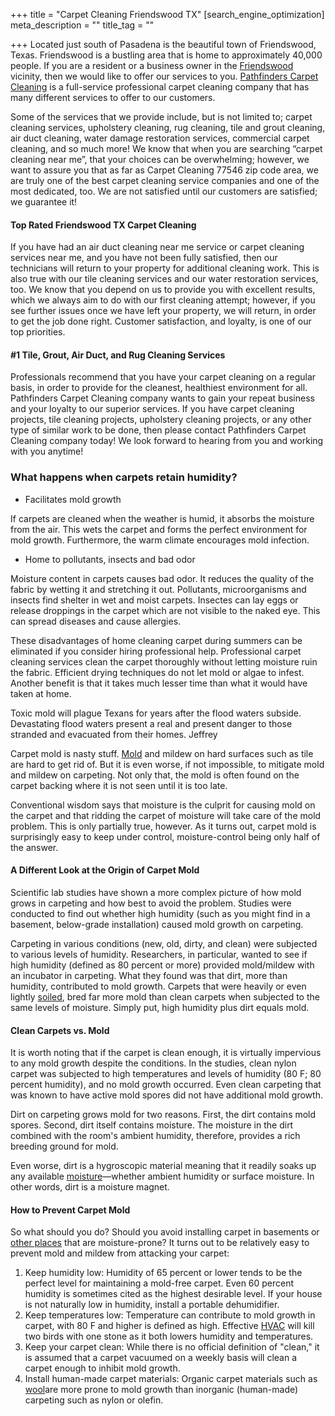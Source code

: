+++
title = "Carpet Cleaning Friendswood TX"
[search_engine_optimization]
meta_description = ""
title_tag = ""

+++
Located just south of Pasadena is the beautiful town of Friendswood, Texas. Friendswood is a bustling area that is home to approximately 40,000 people. If you are a resident or a business owner in the [Friendswood](https://www.ci.friendswood.tx.us/) vicinity, then we would like to offer our services to you. [Pathfinders Carpet Cleaning](https://www.pathfinderscarpetcleaning.com/) is a full-service professional carpet cleaning company that has many different services to offer to our customers.

Some of the services that we provide include, but is not limited to; carpet cleaning services, upholstery cleaning, rug cleaning, tile and grout cleaning, air duct cleaning, water damage restoration services, commercial carpet cleaning, and so much more! We know that when you are searching “carpet cleaning near me”, that your choices can be overwhelming; however, we want to assure you that as far as Carpet Cleaning 77546 zip code area, we are truly one of the best carpet cleaning service companies and one of the most dedicated, too. We are not satisfied until our customers are satisfied; we guarantee it!

#### Top Rated Friendswood TX Carpet Cleaning

If you have had an air duct cleaning near me service or carpet cleaning services near me, and you have not been fully satisfied, then our technicians will return to your property for additional cleaning work. This is also true with our tile cleaning services and our water restoration services, too. We know that you depend on us to provide you with excellent results, which we always aim to do with our first cleaning attempt; however, if you see further issues once we have left your property, we will return, in order to get the job done right. Customer satisfaction, and loyalty, is one of our top priorities.

#### #1 Tile, Grout, Air Duct, and Rug Cleaning Services

Professionals recommend that you have your carpet cleaning on a regular basis, in order to provide for the cleanest, healthiest environment for all. Pathfinders Carpet Cleaning company wants to gain your repeat business and your loyalty to our superior services. If you have carpet cleaning projects, tile cleaning projects, upholstery cleaning projects, or any other type of similar work to be done, then please contact Pathfinders Carpet Cleaning company today! We look forward to hearing from you and working with you anytime!

### What happens when carpets retain humidity?

* Facilitates mold growth

If carpets are cleaned when the weather is humid, it absorbs the moisture from the air. This wets the carpet and forms the perfect environment for mold growth. Furthermore, the warm climate encourages mold infection.

* Home to pollutants, insects and bad odor

Moisture content in carpets causes bad odor. It reduces the quality of the fabric by wetting it and stretching it out. Pollutants, microorganisms and insects find shelter in wet and moist carpets. Insectes can lay eggs or release droppings in the carpet which are not visible to the naked eye. This can spread diseases and cause allergies.

These disadvantages of home cleaning carpet during summers can be eliminated if you consider hiring professional help. Professional carpet cleaning services clean the carpet thoroughly without letting moisture ruin the fabric. Efficient drying techniques do not let mold or algae to infest. Another benefit is that it takes much lesser time than what it would have taken at home.

Toxic mold will plague Texans for years after the flood waters subside. Devastating flood waters present a real and present danger to those stranded and evacuated from their homes. Jeffrey

Carpet mold is nasty stuff. [Mold](https://www.thespruce.com/how-to-get-rid-of-mold-4163846) and mildew on hard surfaces such as tile are hard to get rid of. But it is even worse, if not impossible, to mitigate mold and mildew on carpeting. Not only that, the mold is often found on the carpet backing where it is not seen until it is too late.

Conventional wisdom says that moisture is the culprit for causing mold on the carpet and that ridding the carpet of moisture will take care of the mold problem. This is only partially true, however. As it turns out, carpet mold is surprisingly easy to keep under control, moisture-control being only half of the answer.

#### A Different Look at the Origin of Carpet Mold

Scientific lab studies have shown a more complex picture of how mold grows in carpeting and how best to avoid the problem. Studies were conducted to find out whether high humidity (such as you might find in a basement, below-grade installation) caused mold growth on carpeting.

Carpeting in various conditions (new, old, dirty, and clean) were subjected to various levels of humidity. Researchers, in particular, wanted to see if high humidity (defined as 80 percent or more) provided mold/mildew with an incubator in carpeting. What they found was that dirt, more than humidity, contributed to mold growth. Carpets that were heavily or even lightly [soiled](https://www.thespruce.com/vacuum-before-carpet-cleaning-1909014), bred far more mold than clean carpets when subjected to the same levels of moisture. Simply put, high humidity plus dirt equals mold.

#### Clean Carpets vs. Mold

It is worth noting that if the carpet is clean enough, it is virtually impervious to any mold growth despite the conditions. In the studies, clean nylon carpet was subjected to high temperatures and levels of humidity (80 F; 80 percent humidity), and no mold growth occurred. Even clean carpeting that was known to have active mold spores did not have additional mold growth.

Dirt on carpeting grows mold for two reasons. First, the dirt contains mold spores. Second, dirt itself contains moisture. The moisture in the dirt combined with the room's ambient humidity, therefore, provides a rich breeding ground for mold.

Even worse, dirt is a hygroscopic material meaning that it readily soaks up any available [moisture](https://www.thespruce.com/humidifier-control-moisture-1908164)—whether ambient humidity or surface moisture. In other words, dirt is a moisture magnet.

#### How to Prevent Carpet Mold

So what should you do? Should you avoid installing carpet in basements or [other places](https://www.thespruce.com/how-to-make-carpet-in-bathrooms-work-1821656) that are moisture-prone? It turns out to be relatively easy to prevent mold and mildew from attacking your carpet:

1. Keep humidity low: Humidity of 65 percent or lower tends to be the perfect level for maintaining a mold-free carpet. Even 60 percent humidity is sometimes cited as the highest desirable level. If your house is not naturally low in humidity, install a portable dehumidifier.
2. Keep temperatures low: Temperature can contribute to mold growth in carpet, with 80 F and higher is defined as high. Effective [HVAC](https://www.thespruce.com/how-to-save-money-on-a-new-hvac-system-1388199) will kill two birds with one stone as it both lowers humidity and temperatures.
3. Keep your carpet clean: While there is no official definition of "clean," it is assumed that a carpet vacuumed on a weekly basis will clean a carpet enough to inhibit mold growth.
4. Install human-made carpet materials: Organic carpet materials such as [wool](https://www.thespruce.com/carpet-fibers-101-wool-2908802)are more prone to mold growth than inorganic (human-made) carpeting such as nylon or olefin.